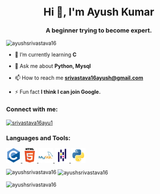 <h1 align="center">Hi 👋, I'm Ayush Kumar</h1>
<h3 align="center">A beginner trying to become expert.</h3>

<p align="left"> <img src="https://komarev.com/ghpvc/?username=ayushsrivastava16&label=Profile%20views&color=0e75b6&style=flat" alt="ayushsrivastava16" /> </p>

- 🌱 I’m currently learning **C**

- 💬 Ask me about **Python, Mysql**

- 📫 How to reach me **srivastava16ayush@gmail.com**

- ⚡ Fun fact **I think I can join Google.**

<h3 align="left">Connect with me:</h3>
<p align="left">
<a href="https://www.hackerrank.com/srivastava16ayu1" target="blank"><img align="center" src="https://raw.githubusercontent.com/rahuldkjain/github-profile-readme-generator/master/src/images/icons/Social/hackerrank.svg" alt="srivastava16ayu1" height="30" width="40" /></a>
</p>

<h3 align="left">Languages and Tools:</h3>
<p align="left"> <a href="https://www.cprogramming.com/" target="_blank" rel="noreferrer"> <img src="https://raw.githubusercontent.com/devicons/devicon/master/icons/c/c-original.svg" alt="c" width="40" height="40"/> </a> <a href="https://www.w3.org/html/" target="_blank" rel="noreferrer"> <img src="https://raw.githubusercontent.com/devicons/devicon/master/icons/html5/html5-original-wordmark.svg" alt="html5" width="40" height="40"/> </a> <a href="https://www.mysql.com/" target="_blank" rel="noreferrer"> <img src="https://raw.githubusercontent.com/devicons/devicon/master/icons/mysql/mysql-original-wordmark.svg" alt="mysql" width="40" height="40"/> </a> <a href="https://pandas.pydata.org/" target="_blank" rel="noreferrer"> <img src="https://raw.githubusercontent.com/devicons/devicon/2ae2a900d2f041da66e950e4d48052658d850630/icons/pandas/pandas-original.svg" alt="pandas" width="40" height="40"/> </a> <a href="https://www.python.org" target="_blank" rel="noreferrer"> <img src="https://raw.githubusercontent.com/devicons/devicon/master/icons/python/python-original.svg" alt="python" width="40" height="40"/> </a> </p>

<p><img align="left" src="https://github-readme-stats.vercel.app/api/top-langs?username=ayushsrivastava16&show_icons=true&locale=en&layout=compact" alt="ayushsrivastava16" /></p>

<p>&nbsp;<img align="center" src="https://github-readme-stats.vercel.app/api?username=ayushsrivastava16&show_icons=true&locale=en" alt="ayushsrivastava16" /></p>

<p><img align="center" src="https://github-readme-streak-stats.herokuapp.com/?user=ayushsrivastava16&" alt="ayushsrivastava16" /></p>

